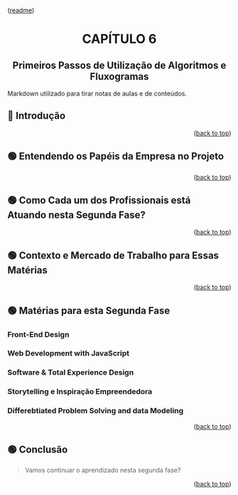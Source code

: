<p align="left">(<a href="../../README.md">readme</a>)</p>
<div name="#readme-top">
  <h1 align=center>CAPÍTULO 6</h1>
</div>
<h2 align=center>Primeiros Passos de Utilização de Algoritmos e Fluxogramas</h2>
   
Markdown utilizado para tirar notas de aulas e de conteúdos.

## 📌 Introdução

<p align="right">(<a href="#readme-top">back to top</a>)

## 🟢 Entendendo os Papéis da Empresa no Projeto

<p align="right">(<a href="#readme-top">back to top</a>)

## 🟢 Como Cada um dos Profissionais está Atuando nesta Segunda Fase?

<p align="right">(<a href="#readme-top">back to top</a>)

## 🟢 Contexto e Mercado de Trabalho para Essas Matérias

<p align="right">(<a href="#readme-top">back to top</a>)

## 🟢 Matérias para esta Segunda Fase

### Front-End Design

### Web Development with JavaScript

### Software & Total Experience Design

### Storytelling e Inspiração Empreendedora

### Differebtiated Problem Solving and data Modeling

<p align="right">(<a href="#readme-top">back to top</a>)

## 🟢 Conclusão

>Vamos continuar o aprendizado nesta segunda fase?

<p align="right">(<a href="#readme-top">back to top</a>)